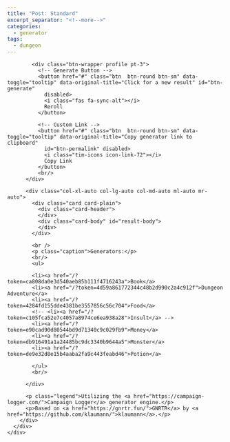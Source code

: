 ```yaml
---
title: "Post: Standard"
excerpt_separator: "<!--more-->"
categories:
  - generator
tags:
  - dungeon
---
```


<body class="profile-page">
  <div class="wrapper">
      <div class="container align-items-center">
        <div class="row">
          <div class="col-xl-8 col-lg-8 col-md-8">

            <div class="btn-wrapper profile pt-3">
              <!-- Generate Button -->
              <button href="#" class="btn  btn-round btn-sm" data-toggle="tooltip" data-original-title="Click for a new result" id="btn-generate"
                disabled>
                <i class="fas fa-sync-alt"></i>
                Reroll
              </button>

              <!-- Custom Link -->
              <button href="#" class="btn  btn-round btn-sm" data-toggle="tooltip" data-original-title="Copy generator link to clipboard"
                id="btn-permalink" disabled>
                <i class="tim-icons icon-link-72"></i>
                Copy Link
              </button>
              <br/>
          </div>

          <div class="col-xl-auto col-lg-auto col-md-auto ml-auto mr-auto">
            <div class="card card-plain">
              <div class="card-header">
              </div>
              <div class="card-body" id="result-body">
              </div>
            </div>

            <br />
            <p class="caption">Generators:</p>
            <br/>
            <ul>

            <li><a href="/?token=ca808da0e3d540aeb85b111f4716243a">Book</a>
            <li><a href="/?token=4d59a861772344c48b2d990c2a4c912f">Dungeon Adventure</a>
            <li><a href="/?token=4284fd155dde4381be3557856c56c704">Food</a>
            <!-- <li><a href="/?token=c105fca52e7c4057a8974ce6ea938a28">Insult</a> -->
            <li><a href="/?token=e90cad90d80544bd9d71340c9c029fb9">Money</a>
            <li><a href="/?token=db916491a1a24485bc9dc3340b9644a5">Monster</a>
            <li><a href="/?token=de9e32d8e15b4aaba2fa9c443feabd46">Potion</a>

            </ul>
            <br/>

          </div>

          <p class="legend">Utilizing the <a href="https://campaign-logger.com/">Campaign Logger</a> generator engine.</p>
          <p>Based on <a href="https://gnrtr.fun/">GNRTR</a> by <a href="https://github.com/klaumann/">klaumann</a>.</p>
        </div>
      </div>
    </div>
  </div>

  <!--   Core JS Files   -->
  <script src="assets/js/app.js" type="text/javascript"></script>

  <!--  -->
</body>
